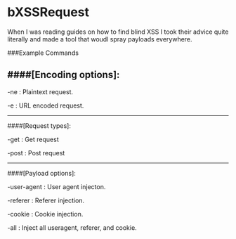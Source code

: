 # bXSSRequest
When I was reading guides on how to find blind XSS I took their advice quite literally and made a tool that woudl spray payloads everywhere.

###Example Commands

####[Encoding options]: 
--------------------------
-ne : Plaintext request.

-e  : URL encoded request.

---

####[Request types]:

-get : Get request

-post : Post request

---

####[Payload options]:

-user-agent : User agent injecton.

-referer : Referer injection.

-cookie : Cookie injection.

-all : Inject all useragent, referer, and cookie.

